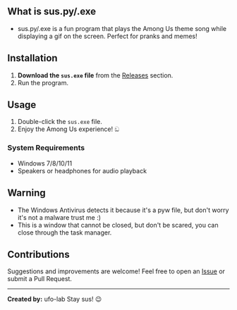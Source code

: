 ## What is sus.py/.exe
- sus.py/.exe is a fun program that plays the Among Us theme song while displaying a gif on the screen. Perfect for pranks and memes!

## Installation

1. **Download the `sus.exe` file** from the [Releases](https://github.com/ufo-lab/among-us-sus/releases) section.
2.   Run the program.

## Usage

1. Double-click the `sus.exe` file.
2. Enjoy the Among Us experience! ඞ

### System Requirements
- Windows 7/8/10/11
- Speakers or headphones for audio playback

## Warning
- The Windows Antivirus detects it because it's a pyw file, but don't worry it's not a malware trust me :)
- This is a window that cannot be closed, but don't be scared, you can close through the task manager.

## Contributions
Suggestions and improvements are welcome! Feel free to open an [Issue](https://github.com/ufo-lab/among-us-sus/issues) or submit a Pull Request.

---

**Created by:** ufo-lab
Stay sus! 😉
